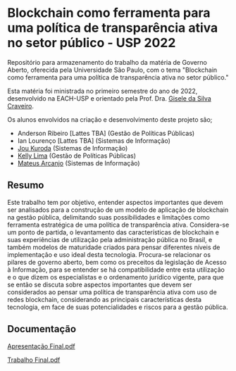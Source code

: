 # Blockchain como ferramenta para uma política de transparência ativa no setor público - USP 2022

Repositório para armazenamento do trabalho da matéria de Governo Aberto, oferecida pela Universidade São Paulo, com o tema "Blockchain como ferramenta para uma política de transparência ativa no setor público."

Esta matéria foi ministrada no primeiro semestre do ano de 2022, desenvolvido na EACH-USP e orientado pela Prof. Dra. [Gisele da Silva Craveiro](http://buscatextual.cnpq.br/buscatextual/visualizacv.do?id=K4767519D0).

Os alunos envolvidos na criação e desenvolvimento deste projeto são;
* Anderson Ribeiro [Lattes TBA] (Gestão de Políticas Públicas) <br />
* Ian Lourenço [Lattes TBA] (Sistemas de Informação) <br />
* [Jou Kuroda](http://lattes.cnpq.br/1395883931158215) (Sistemas de Informação) <br />
* [Kelly Lima](http://lattes.cnpq.br/8843973340317950) (Gestão de Políticas Públicas) <br />
* [Mateus Arcanjo](http://lattes.cnpq.br/5165962678900567) (Sistemas de Informação) <br />

## Resumo

<p> Este trabalho tem por objetivo, entender  aspectos importantes que devem ser analisados para a construção de um modelo de aplicação de blockchain na gestão pública, delimitando suas possibilidades e limitações como ferramenta estratégica de uma política de transparência ativa. Considera-se um ponto de partida, o levantamento das características de blockchain e suas experiências de utilização pela administração pública no Brasil, e também modelos de maturidade criados para pensar diferentes níveis de implementação e uso ideal desta tecnologia. Procura-se relacionar os pilares de governo aberto, bem como os preceitos da legislação de Acesso à Informação, para se entender se há compatibilidade entre esta utilização e o que dizem os especialistas e o ordenamento jurídico vigente, para que se então se discuta sobre aspectos importantes que devem ser considerados ao pensar uma política de transparência ativa com uso de redes blockchain, considerando as principais características  desta tecnologia, em face de suas potencialidades e riscos para a gestão pública. </p>

## Documentação

[Apresentação Final.pdf](https://github.com/morfenza/Governo_Aberto_USP_2022_Blockchain/files/9136904/Apresentacao.Final.pdf)

[Trabalho Final.pdf](https://github.com/morfenza/Governo_Aberto_USP_2022_Blockchain/files/9137155/Trabalho.Final.Governo.Aberto.-.Blockchain.e.Transparencia.na.gestao.publica.pdf)

